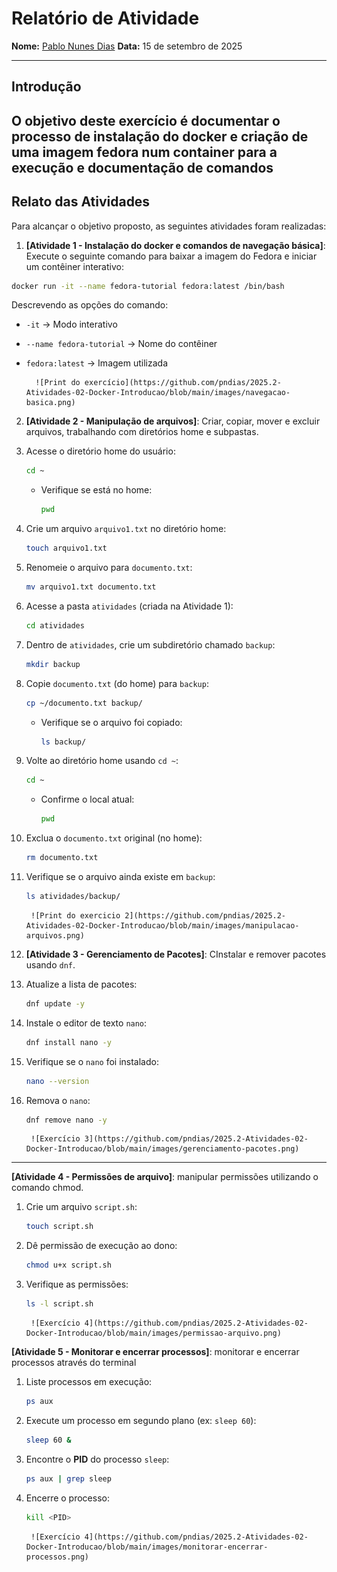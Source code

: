 # Relatório de Atividade

**Nome:** [Pablo Nunes Dias](https://github.com/pndias)
**Data:** 15 de setembro de 2025

---

## Introdução

O objetivo deste exercício é documentar o processo de instalação do docker e criação de uma imagem fedora num container para a execução e documentação de comandos
---

## Relato das Atividades

Para alcançar o objetivo proposto, as seguintes atividades foram realizadas:

1.  **[Atividade 1 - Instalação do docker e comandos de navegação básica]**: Execute o seguinte comando para baixar a imagem do Fedora e iniciar um contêiner interativo:  

```bash
docker run -it --name fedora-tutorial fedora:latest /bin/bash
```

Descrevendo as opções do comando:
- `-it` → Modo interativo  
- `--name fedora-tutorial` → Nome do contêiner  
- `fedora:latest` → Imagem utilizada  

        ![Print do exercício](https://github.com/pndias/2025.2-Atividades-02-Docker-Introducao/blob/main/images/navegacao-basica.png)

2.  **[Atividade 2 - Manipulação de arquivos]**: Criar, copiar, mover e excluir arquivos, trabalhando com diretórios home e subpastas.  

1. Acesse o diretório home do usuário:
   ```bash
   cd ~
   ```
   - Verifique se está no home:  
     ```bash
     pwd
     ```
2. Crie um arquivo `arquivo1.txt` no diretório home:  
   ```bash
   touch arquivo1.txt
   ```
3. Renomeie o arquivo para `documento.txt`:  
   ```bash
   mv arquivo1.txt documento.txt
   ```
4. Acesse a pasta `atividades` (criada na Atividade 1):  
   ```bash
   cd atividades
   ```
5. Dentro de `atividades`, crie um subdiretório chamado `backup`:  
   ```bash
   mkdir backup
   ```
6. Copie `documento.txt` (do home) para `backup`:  
   ```bash
   cp ~/documento.txt backup/
   ```
   - Verifique se o arquivo foi copiado:  
     ```bash
     ls backup/
     ```
7. Volte ao diretório home usando `cd ~`:  
   ```bash
   cd ~
   ```
   - Confirme o local atual:  
     ```bash
     pwd
     ```
8. Exclua o `documento.txt` original (no home):  
   ```bash
   rm documento.txt
   ```
9. Verifique se o arquivo ainda existe em `backup`:  
   ```bash
   ls atividades/backup/
   ```

        ![Print do exercicio 2](https://github.com/pndias/2025.2-Atividades-02-Docker-Introducao/blob/main/images/manipulacao-arquivos.png)

3.  **[Atividade 3 - Gerenciamento de Pacotes]**: CInstalar e remover pacotes usando `dnf`.  

1. Atualize a lista de pacotes:  
   ```bash
   dnf update -y
   ```
2. Instale o editor de texto `nano`:  
   ```bash
   dnf install nano -y
   ```
3. Verifique se o `nano` foi instalado:  
   ```bash
   nano --version
   ```
4. Remova o `nano`:  
   ```bash
   dnf remove nano -y
   ```
        ![Exercício 3](https://github.com/pndias/2025.2-Atividades-02-Docker-Introducao/blob/main/images/gerenciamento-pacotes.png)

---

 **[Atividade 4 - Permissões de arquivo]**: manipular permissões utilizando o comando chmod. 

1. Crie um arquivo `script.sh`:  
   ```bash
   touch script.sh
   ```
2. Dê permissão de execução ao dono:  
   ```bash
   chmod u+x script.sh
   ```
3. Verifique as permissões:  
   ```bash
   ls -l script.sh
   ```

        ![Exercício 4](https://github.com/pndias/2025.2-Atividades-02-Docker-Introducao/blob/main/images/permissao-arquivo.png)

 **[Atividade 5 - Monitorar e encerrar processos]**: monitorar e encerrar processos através do terminal 

1. Liste processos em execução:  
   ```bash
   ps aux
   ```
2. Execute um processo em segundo plano (ex: `sleep 60`):  
   ```bash
   sleep 60 &
   ```
3. Encontre o **PID** do processo `sleep`:  
   ```bash
   ps aux | grep sleep
   ```
4. Encerre o processo:  
   ```bash
   kill <PID>
   ```

        ![Exercício 4](https://github.com/pndias/2025.2-Atividades-02-Docker-Introducao/blob/main/images/monitorar-encerrar-processos.png)
